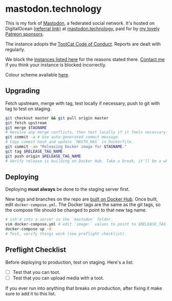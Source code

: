 # mastodon.technology

This is my fork of [Mastodon](https://github.com/tootsuite/mastodon), a
federated social network. It's hosted on DigitalOcean [(referral link)](https://m.do.co/c/4a83a8a7aedf)
at [mastodon.technology](https://mastodon.technology), paid for by [my
lovely Patreon sponsors](https://www.patreon.com/user?u=3581610).

The instance adopts the [TootCat Code of Conduct](https://github.com/TootCat/mastodon/wiki/Code-of-Conduct/41432d2c42ba9be52f2710b8b5c7b77f41271c0b).
Reports are dealt with regularly.

We block the [instances listed here](https://github.com/tootcafe/blocked-instances)
for the reasons stated there. [Contact me](mailto:ash@ashfurrow.com) if you
think your instance is blocked incorrectly.

Colour scheme available [here](http://www.colourlovers.com/palette/298957/Paris_mon_Amour).

## Upgrading

Fetch upstream, merge with tag, test locally if necessary, push to git with tag to test on staging.

```sh
git checkout master && git pull origin master
git fetch upstream
git merge $TAGNAME
# Resolve any merge conflicts, then test locally if it feels necessary.
git commit -a # Use auto-generated commit message.
# Copy commit hash and update `MASTO_HAS` in Dockerfile.
git commit -am "Releasing Docker image for $TAGNAME."
git tag $RELEASE_TAG_NAME
git push origin $RELEASE_TAG_NAME
# Verify release is building on Docker Hub. Take a break, it'll be a while.
```

## Deploying

Deploying **must always** be done to the staging server first.

New tags and branches on the repo are [built on Docker Hub](https://hub.docker.com/r/ashfurrow/mastodon/). Once built, edit `docker-compose.yml`. The Docker tags are the same as the git tags, so the compose file should be changed to point to that new tag name.

```sh
# ssh'd into a server in the `mastodon` folder.
vim docker-compose.yml # edit `image:` values to point to $RELEASE_TAG_NAME.
docker-compose up -d
# Test, verify things work (see preflight checklist).
```

## Preflight Checklist

Before deploying to production, test on staging. Here's a list:

- [ ] Test that you can toot.
- [ ] Test that you can upload media with a toot.

If you ever run into anything that breaks on production, after fixing it make sure to add it to this list.
